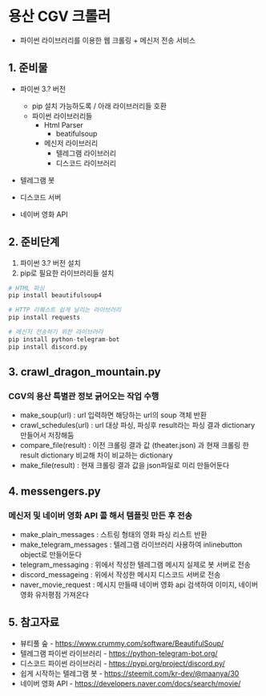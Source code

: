 # 용산 CGV 크롤러

* 파이썬 라이브러리를 이용한 웹 크롤링 + 메신저 전송 서비스

## 1. 준비물
- 파이썬 3.? 버전
  - pip 설치 가능하도록 / 아래 라이브러리들 호환
  - 파이썬 라이브러리들
    - Html Parser
      - beatifulsoup
    - 메신저 라이브러리
      - 텔레그램 라이브러리
      - 디스코드 라이브러리
    
- 텔레그램 봇
- 디스코드 서버
- 네이버 영화 API
    
## 2. 준비단계
  1. 파이썬 3.? 버전 설치
  2. pip로 필요한 라이브러리들 설치
```python
# HTML 파싱
pip install beautifulsoup4

# HTTP 리퀘스트 쉽게 날리는 라이브러리
pip install requests

# 메신저 전송하기 위한 라이브러라
pip install python-telegram-bot
pip install discord.py
``` 
## 3. crawl_dragon_mountain.py
### CGV의 용산 특별관 정보 긁어오는 작업 수행
* make_soup(url) : url 입력하면 해당하는 url의 soup 객체 반환
* crawl_schedules(url) : url 대상 파싱, 파싱후 result라는 파싱 결과 dictionary 만들어서 저장해둠
* compare_file(result) : 이전 크롤링 결과 값 (theater.json) 과 현재 크롤링 한 result dictionary 비교해 차이 비교하는 dictionary
* make_file(result) : 현재 크롤링 결과 값을 json파일로 미리 만들어둔다

## 4. messengers.py
### 메신저 및 네이버 영화 API 콜 해서 템플릿 만든 후 전송
* make_plain_messages : 스트링 형태의 영화 파싱 리스트 반환
* make_telegram_messages : 텔레그램 라이브러리 사용하여 inlinebutton object로 만들어둔다
* telegram_messaging : 위에서 작성한 텔레그램 메시지 실제로 봇 서버로 전송
* discord_messageing : 위에서 작성한 메시지 디스코드 서버로 전송
* naver_movie_request : 메시지 만들때 네이버 영화 api 검색하여 이미지, 네이버 영화 유저평점 가져온다

## 5. 참고자료
* 뷰티풀 숲 - https://www.crummy.com/software/BeautifulSoup/
* 텔레그램 파이썬 라이브러리 - https://python-telegram-bot.org/
* 디스코드 파이썬 라이브러리 - https://pypi.org/project/discord.py/
* 쉽게 시작하는 텔레그램 봇 - https://steemit.com/kr-dev/@maanya/30
* 네이버 영화 API - https://developers.naver.com/docs/search/movie/